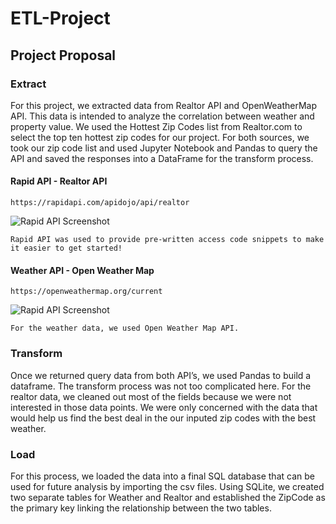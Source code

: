 # ETL-Project

## Project Proposal

### Extract

For this project, we extracted data from Realtor API and OpenWeatherMap API. This data is intended to analyze the correlation between weather and property value. We used the Hottest Zip Codes list from Realtor.com to select the top ten hottest zip codes for our project. For both sources, we took our zip code list and used Jupyter Notebook and Pandas to query the API and saved the responses into a DataFrame for the transform process. 

#### Rapid API  - Realtor API

    https://rapidapi.com/apidojo/api/realtor

![Rapid API Screenshot](https://github.com/ianmkinney/ETL-Project/blob/load/RapidAPI.PNG?raw=true)


    Rapid API was used to provide pre-written access code snippets to make it easier to get started!

#### Weather API - Open Weather Map

    https://openweathermap.org/current

![Rapid API Screenshot](https://github.com/ianmkinney/ETL-Project/blob/load/OpenWeather.PNG?raw=true)

    For the weather data, we used Open Weather Map API. 

### Transform

Once we returned query data from both API’s, we used Pandas to build a dataframe. The transform process was not too complicated here. For the realtor data, we cleaned out most of the fields because we were not interested in those data points. We were only concerned with the data that would help us find the best deal in the our inputed zip codes with the best weather. 

### Load

For this process, we loaded the data into a final SQL database that can be used for future analysis by importing the csv files. Using SQLite, we created two separate tables for Weather and Realtor and established the ZipCode as the primary key linking the relationship between the two tables. 

